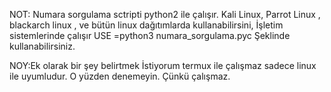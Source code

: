 NOT: 
Numara sorgulama sctripti python2 ile çalışır.
Kali Linux, Parrot Linux , blackarch linux ,
ve bütün linux dağıtımlarda kullanabilirsini,
İşletim sistemlerinde çalışır 
USE =python3 numara_sorgulama.pyc
Şeklinde kullanabilirsiniz.

NOY:Ek olarak bir şey belirtmek İstiyorum termux ile çalışmaz sadece linux ile 
uyumludur. O yüzden denemeyin. Çünkü çalışmaz.
